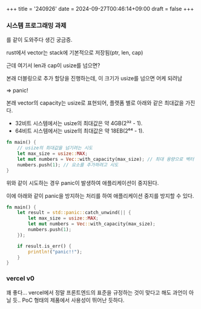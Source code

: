 +++
title = '240926'
date = 2024-09-27T00:46:14+09:00
draft = false
+++

### 시스템 프로그래밍 과제

를 같이 도와주다 생긴 궁금증.

rust에서 vector는 stack에 기본적으로 저장됨(ptr, len, cap)

근데 여기서 len과 cap이 usize를 넘으면?

본래 더블링으로 추가 할당을 진행하는데, 이 크기가 usize를 넘으면 어케 되려남

=> panic!

본래 vector의 capacity는 usize로 표현되어, 플랫폼 별로 아래와 같은 최대값을 가진다.

- 32비트 시스템에서는 usize의 최대값은 약 4GB(2³² - 1).
- 64비트 시스템에서는 usize의 최대값은 약 18EB(2⁶⁴ - 1).

```rust
fn main() {
    // usize의 최대값을 넘기려는 시도
    let max_size = usize::MAX;
    let mut numbers = Vec::with_capacity(max_size); // 최대 용량으로 벡터 생성 시도
    numbers.push(1); // 요소를 추가하려고 시도
}
```

위와 같이 시도하는 경우 panic이 발생하여 애플리케이션이 중지된다.

이에 아래와 같이 panic을 방지하는 처리를 하여 애플리케이션 중지를 방지할 수 있다.

```rust
fn main() {
    let result = std::panic::catch_unwind(|| {
        let max_size = usize::MAX;
        let mut numbers = Vec::with_capacity(max_size);
        numbers.push(1);
    });

    if result.is_err() {
        println!("panic!!");
    }
}
```

### vercel v0

꽤 좋다...
vercel에서 정말 프론트엔드의 표준을 규정하는 것이 맞다고 해도 과언이 아닐 듯..
PoC 형태의 제품에서 사용성이 뛰어난 듯하다.